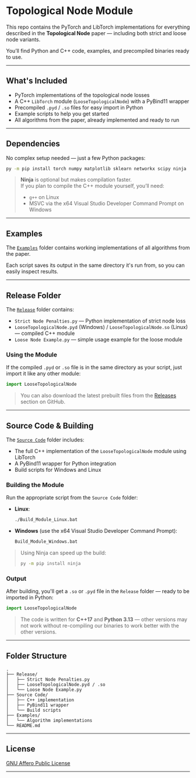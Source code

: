 # Topological Node Module

This repo contains the PyTorch and LibTorch implementations for everything described in the **Topological Node** paper — including both strict and loose node variants.

You’ll find Python and C++ code, examples, and precompiled binaries ready to use.

---

## What's Included

- PyTorch implementations of the topological node losses
- A C++ `LibTorch` module (`LooseTopologicalNode`) with a PyBind11 wrapper
- Precompiled `.pyd` / `.so` files for easy import in Python
- Example scripts to help you get started
- All algorithms from the paper, already implemented and ready to run

---

## Dependencies

No complex setup needed — just a few Python packages:

```bash
py -m pip install torch numpy matplotlib sklearn networkx scipy ninja
```

> **Ninja** is optional but makes compilation faster.  
> If you plan to compile the C++ module yourself, you’ll need:
> - `g++` on Linux
> - MSVC via the x64 Visual Studio Developer Command Prompt on Windows

---

## Examples

The [`Examples`](./Examples) folder contains working implementations of all algorithms from the paper.

Each script saves its output in the same directory it's run from, so you can easily inspect results.

---

## Release Folder

The [`Release`](./Release) folder contains:

- `Strict Node Penalties.py` — Python implementation of strict node loss
- `LooseTopologicalNode.pyd` (Windows) / `LooseTopologicalNode.so` (Linux) — compiled C++ module
- `Loose Node Example.py` — simple usage example for the loose module

### Using the Module

If the compiled `.pyd` or `.so` file is in the same directory as your script, just import it like any other module:

```python
import LooseTopologicalNode
```

> You can also download the latest prebuilt files from the [Releases](../../releases) section on GitHub.

---

## Source Code & Building

The [`Source Code`](./Source%20Code) folder includes:

- The full C++ implementation of the `LooseTopologicalNode` module using LibTorch
- A PyBind11 wrapper for Python integration
- Build scripts for Windows and Linux

### Building the Module

Run the appropriate script from the `Source Code` folder:

- **Linux**:
    ```bash
    ./Build_Module_Linux.bat
    ```

- **Windows** (use the x64 Visual Studio Developer Command Prompt):
    ```bat
    Build_Module_Windows.bat
    ```

> Using Ninja can speed up the build:
> ```bash
> py -m pip install ninja
> ```

### Output

After building, you'll get a `.so` or `.pyd` file in the `Release` folder — ready to be imported in Python:

```python
import LooseTopologicalNode
```

> The code is written for **C++17** and **Python 3.13** — other versions may not work without re-compiling our binaries to work better with the other versions.

---

## Folder Structure

```text
.
├── Release/
│   ├── Strict Node Penalties.py
│   ├── LooseTopologicalNode.pyd / .so
│   └── Loose Node Example.py
├── Source Code/
│   ├── C++ implementation
│   ├── PyBind11 wrapper
│   └── Build scripts
├── Examples/
│   └── Algorithm implementations
└── README.md
```

---

## License

[GNU Affero Public License](./LICENSE)

---

